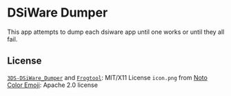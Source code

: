 # DSiWare Dumper

This app attempts to dump each dsiware app until one works or until they all fail.

## License
[`3DS-DSiWare_Dumper`](https://github.com/MechanicalDragon0687/3DS-DSiWare_Dumper) and [`Frogtool`](https://github.com/zoogie/Frogtool): MIT/X11 License
`icon.png` from [Noto Color Emoji](https://github.com/googlefonts/noto-emoji/blob/99cb625705d423711b4931ce42d2c26aaa74eaa4/png/128/emoji_u1f4a9.png): Apache 2.0 license
